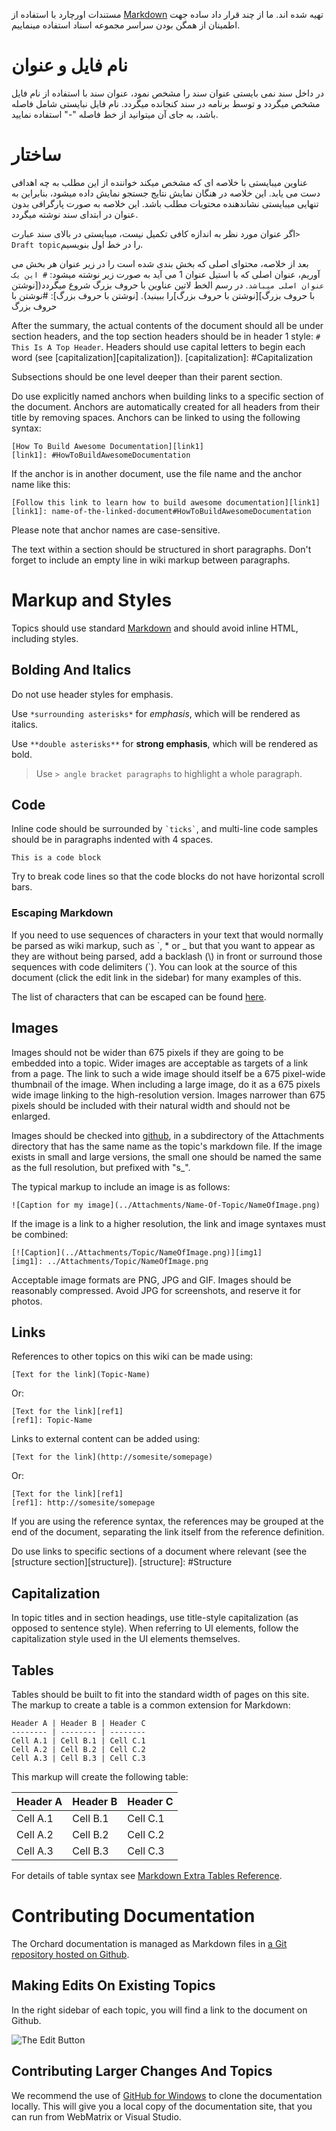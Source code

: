 مستندات اورچارد با استفاده از [Markdown](http://daringfireball.net/projects/markdown/) تهیه شده اند.
ما از چند قرار داد ساده جهت اطمینان از همگن بودن سراسر مجموعه اسناد استفاده مینماییم.

# نام فایل و عنوان

در داخل سند نمی بایستی عنوان سند را مشخص نمود، عنوان سند با استفاده از نام فایل مشخص میگردد و توسط برنامه در سند کنجانده میگردد.
نام فایل نبایستی شامل فاصله باشد، به جای آن میتوانید از خط فاصله "-" استفاده نمایید.


# ساختار

عناوین میبایستی با خلاصه ای که مشخص میکند خواننده از این مطلب به چه اهدافی دست می یابد.
این خلاصه در هنگان نمایش نتایج جستجو نمایش داده میشود، بنابراین به تنهایی میبایستی نشاندهنده محتویات مطلب باشد.
این خلاصه به صورت پارگرافی بدون عنوان در ابتدای سند نوشته میگردد.

اگر عنوان مورد نظر به اندازه کافی تکمیل نیست، میبایستی در بالای سند عبارت`> Draft topic`را در خط اول بنویسیم.

بعد از خلاصه، محتوای اصلی که بخش بندی شده است را در زیر عنوان هر بخش می آوریم، عنوان اصلی که با استیل عنوان 1 می آید به صورت زیر نوشته میشود:
`# این یک عنوان اصلی میباشد`.
در رسم الخط لاتین عناوین با حروف بزرگ شروع میگردد([نوشتن با حروف بزرگ][نوشتن با حروف بزرگ]را ببینید).
[نوشتن با حروف بزرگ]: #نوشتن با حروف بزرگ

After the summary, the actual contents of the document should all be under section headers,
and the top section headers should be in header 1 style: `# This Is A Top Header`.
Headers should use capital letters to begin each word (see [capitalization][capitalization]).
[capitalization]: #Capitalization

Subsections should be one level deeper than their parent section.

Do use explicitly named anchors when building links to a specific section of the document.
Anchors are automatically created for all headers from their title by removing spaces.
Anchors can be linked to using the following syntax:

    [How To Build Awesome Documentation][link1]
    [link1]: #HowToBuildAwesomeDocumentation

If the anchor is in another document, use the file name and the anchor name like this:

    [Follow this link to learn how to build awesome documentation][link1]
    [link1]: name-of-the-linked-document#HowToBuildAwesomeDocumentation

Please note that anchor names are case-sensitive.

The text within a section should be structured in short paragraphs. Don't forget to include an empty line in wiki markup between paragraphs.

# Markup and Styles

Topics should use standard [Markdown](http://daringfireball.net/projects/markdown/) and should avoid inline HTML, including styles.

## Bolding And Italics

Do not use header styles for emphasis.

Use `*surrounding asterisks*` for *emphasis*, which will be rendered as italics.

Use `**double asterisks**` for **strong emphasis**, which will be rendered as bold.

> Use `> angle bracket paragraphs` to highlight a whole paragraph.

## Code

Inline code should be surrounded by `` `ticks` ``, and multi-line code samples should be in paragraphs indented with 4 spaces.

    This is a code block

Try to break code lines so that the code blocks do not have horizontal scroll bars.

### Escaping Markdown

If you need to use sequences of characters in your text that would normally be parsed as wiki markup, such as \`, \* or \_
but that you want to appear as they are without being parsed, add a backlash (\\) in front or surround those sequences with
code delimiters (\`). You can look at the source of this document (click the edit link in the sidebar) for many examples of this.

The list of characters that can be escaped can be found [here](http://daringfireball.net/projects/markdown/syntax#backslash).

## Images

Images should not be wider than 675 pixels if they are going to be embedded into a topic.
Wider images are acceptable as targets of a link from a page.
The link to such a wide image should itself be a 675 pixel-wide thumbnail of the image.
When including a large image, do it as a 675 pixels wide image linking to the high-resolution version.
Images narrower than 675 pixels should be included with their natural width and should not be enlarged.

Images should be checked into [github](https://github.com/OrchardCMS/OrchardDoc/tree/master/Attachments), in 
a subdirectory of the Attachments directory that has the same name as the topic's markdown file.
If the image exists in small and large versions, the small one should be named the same as the full resolution, but prefixed with "s_".

The typical markup to include an image is as follows:

    ![Caption for my image](../Attachments/Name-Of-Topic/NameOfImage.png)
    
If the image is a link to a higher resolution, the link and image syntaxes must be combined:

    [![Caption](../Attachments/Topic/NameOfImage.png)][img1]
    [img1]: ../Attachments/Topic/NameOfImage.png


Acceptable image formats are PNG, JPG and GIF. Images should be reasonably compressed.
Avoid JPG for screenshots, and reserve it for photos.

## Links

References to other topics on this wiki can be made using:

    [Text for the link](Topic-Name)

Or:

    [Text for the link][ref1]
    [ref1]: Topic-Name

Links to external content can be added using:
    
    [Text for the link](http://somesite/somepage)

Or:

    [Text for the link][ref1]
    [ref1]: http://somesite/somepage

If you are using the reference syntax, the references may be grouped at the end of the document, separating the link itself from the reference definition.

Do use links to specific sections of a document where relevant (see the [structure section][structure]).
[structure]: #Structure

## Capitalization

In topic titles and in section headings, use title-style capitalization (as opposed to sentence style).
When referring to UI elements, follow the capitalization style used in the UI elements themselves. 

## Tables

Tables should be built to fit into the standard width of pages on this site.
The markup to create a table is a common extension for Markdown:

    Header A | Header B | Header C
    -------- | -------- | --------
    Cell A.1 | Cell B.1 | Cell C.1
    Cell A.2 | Cell B.2 | Cell C.2
    Cell A.3 | Cell B.3 | Cell C.3

This markup will create the following table:

Header A | Header B | Header C
-------- | -------- | --------
Cell A.1 | Cell B.1 | Cell C.1
Cell A.2 | Cell B.2 | Cell C.2
Cell A.3 | Cell B.3 | Cell C.3

For details of table syntax see [Markdown Extra Tables Reference](http://michelf.com/projects/php-markdown/extra/#table).

# Contributing Documentation

The Orchard documentation is managed as Markdown files in [a Git repository hosted on Github](https://github.com/OrchardCMS/OrchardDoc).

## Making Edits On Existing Topics

In the right sidebar of each topic, you will find a link to the document on Github.

![The Edit Button](../Attachments/Documentation-style-guidelines/TheEditButton.PNG)

## Contributing Larger Changes And Topics

We recommend the use of [GitHub for Windows](http://windows.github.com/)
to clone the documentation locally. This will give you a local copy of the documentation site,
that you can run from WebMatrix or Visual Studio.

